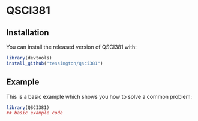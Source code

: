 
# QSCI381

<!-- badges: start -->
<!-- badges: end -->


## Installation

You can install the released version of QSCI381  with:

``` r
library(devtools)
install_github("tessington/qsci381")
```

## Example

This is a basic example which shows you how to solve a common problem:

``` r
library(QSCI381)
## basic example code
```

